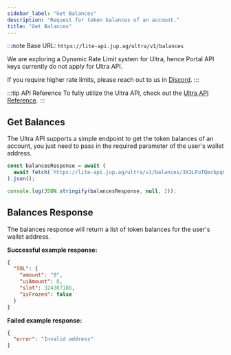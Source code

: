 ```yaml
---
sidebar_label: "Get Balances"
description: "Request for token balances of an account."
title: "Get Balances"
---
```


<head>
    <title>Get Balances</title>
    <meta name="twitter:card" content="summary" />
</head>

:::note
Base URL: `https://lite-api.jup.ag/ultra/v1/balances`

We are exploring a Dynamic Rate Limit system for Ultra, hence Portal API keys currently do not apply for Ultra API.

If you require higher rate limits, please reach out to us in [Discord](https://discord.gg/jup).
:::

:::tip API Reference
To fully utilize the Ultra API, check out the [Ultra API Reference](/docs/api/ultra-api/balances.api.mdx).
:::

## Get Balances

The Ultra API supports a simple endpoint to get the token balances of an account, you just need to pass in the required parameter of the user's wallet address.

```jsx
const balancesResponse = await (
  await fetch(`https://lite-api.jup.ag/ultra/v1/balances/3X2LFoTQecbpqCR7G5tL1kczqBKurjKPHhKSZrJ4wgWc`)
).json();

console.log(JSON.stringify(balancesResponse, null, 2));
```

## Balances Response

The balances response will return a list of token balances for the user's wallet address.

**Successful example response:**

```json
{
  "SOL": {
    "amount": "0",
    "uiAmount": 0,
    "slot": 324307186,
    "isFrozen": false
  }
}
```

**Failed example response:**

```json
{
  "error": "Invalid address"
}
```